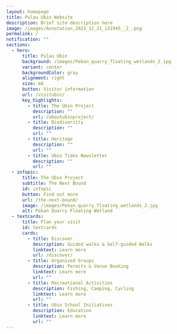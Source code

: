 ```yaml
---
layout: homepage
title: Pulau Ubin Website
description: Brief site description here
image: /images/Annotation_2023_12_21_131945__2_.png
permalink: /
notification: ""
sections:
  - hero:
      title: Pulau Ubin
      background: /images/Pekan_quarry_floating_wetlands_2.jpg
      variant: center
      backgroundColor: gray
      alignment: right
      size: md
      button: Visitor information
      url: /visitubin/
      key_highlights:
        - title: The Ubin Project
          description: ""
          url: /aboutubinproject/
        - title: Biodiversity
          description: ""
          url: ""
        - title: Heritage
          description: ""
          url: ""
        - title: Ubin Tides Newsletter
          description: ""
          url: ""
  - infopic:
      title: The Ubin Project
      subtitle: The Next Bound
      id: infopic
      button: Find out more
      url: /the-next-bound/
      image: /images/Pekan_quarry_floating_wetlands_2.jpg
      alt: Pekan Quarry Floating Wetland
  - textcards:
      title: Plan your visit
      id: textcards
      cards:
        - title: Discover
          description: Guided walks & Self-guided Walks
          linktext: Learn more
          url: /discover/
        - title: Organised Groups
          description: Permits & Venue Booking
          linktext: Learn more
          url: ""
        - title: Recreational Activities
          description: Fishing, Camping, Cycling
          linktext: Learn more
          url: ""
        - title: Ubin School Initiatives
          description: Education
          linktext: Learn more
          url: ""
---
```

